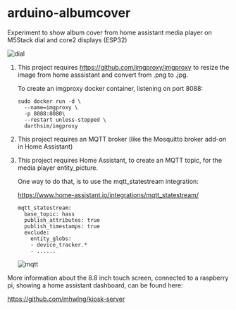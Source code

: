 # arduino-albumcover

Experiment to show album cover from home assistant media player on M5Stack dial and core2 displays (ESP32)

![dial](https://i.imgur.com/suuqg7B.jpg)

1. This project requires https://github.com/imgproxy/imgproxy to resize the image from home asssistant and convert from .png to .jpg.

   To create an imgproxy docker container, listening on port 8088:

   ```
   sudo docker run -d \
     --name=imgproxy \
     -p 8088:8080\
     --restart unless-stopped \
     darthsim/imgproxy
   ```
  
2. This project requires an MQTT broker (like the Mosquitto broker add-on in Home Assistant) 

3. This project requires Home Assistant, to create an MQTT topic, for the media player entity_picture.

   One way to do that, is to use the mqtt_statestream integration:

   https://www.home-assistant.io/integrations/mqtt_statestream/

   ```
   mqtt_statestream:
     base_topic: hass
     publish_attributes: true
     publish_timestamps: true
     exclude:
       entity_globs:
       - device_tracker.*
       - ......
   ```

   ![mqtt](https://i.imgur.com/W8y48h6.png)
   
   
   
More information about the 8.8 inch touch screen, connected to a raspberry pi, showing a home assistant dashboard, can be found here:

https://github.com/mhwlng/kiosk-server
